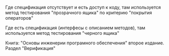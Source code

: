 Где спецификация отсутствует и есть доступ к коду,
там используется  метод тестирования "прозрачного ящика"
по критерию "покрытия операторов"

Где есть спецификация (интерфесы с описанием методов), там используется 
метод тестирования "черного ящика"

Книга: "Основы инженерии програмного обеспечения" второе издание. Раздел "Верификация"
